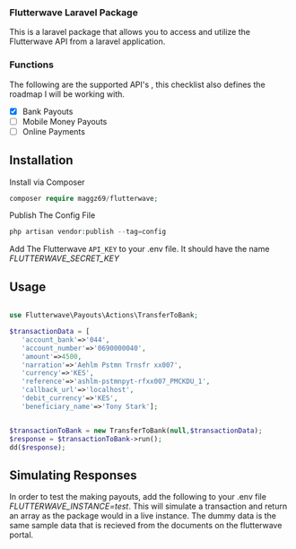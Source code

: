 ### Flutterwave Laravel Package

This is a laravel package that allows you to access 
and utilize the Flutterwave API from a laravel application.

### Functions
The following are the supported API's , this checklist also 
defines the roadmap I will be working with. 
- [x] Bank Payouts
- [ ] Mobile Money Payouts
- [ ] Online Payments

## Installation

Install via Composer
```php
composer require maggz69/flutterwave;
```
Publish The Config File
```php
php artisan vendor:publish --tag=config
```
Add The Flutterwave `API_KEY` to your .env file. It should have the name *FLUTTERWAVE_SECRET_KEY*
 
## Usage
 
 ```php

use Flutterwave\Payouts\Actions\TransferToBank;

$transactionData = [
    'account_bank'=>'044',
    'account_number'=>'0690000040',
    'amount'=>4500,
    'narration'=>'Aehlm Pstmn Trnsfr xx007',
    'currency'=>'KES',
    'reference'=>'ashlm-pstmnpyt-rfxx007_PMCKDU_1',
    'callback_url'=>'localhost',
    'debit_currency'=>'KES',
    'beneficiary_name'=>'Tony Stark'];


$transactionToBank = new TransferToBank(null,$transactionData);
$response = $transactionToBank->run();
dd($response);


```
## Simulating Responses
In order to test the making payouts, add the following to your .env file *FLUTTERWAVE_INSTANCE=test*. This will simulate a transaction and return an array as the package would in a live instance. The dummy data is the same sample data that is recieved from the documents on the flutterwave portal.
